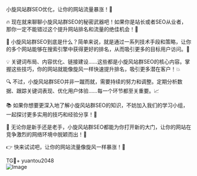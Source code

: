 小旋风站群SEO优化，让你的网站流量暴涨！🚀

🔥 现在就来聊聊小旋风站群SEO的秘密武器吧！如果你是站长或者SEO从业者，那你一定不能错过这个提升网站排名和流量的绝佳机会！🎯

🌱 小旋风站群SEO到底是什么？简单来说，就是通过一系列技术手段和策略，让你的多个网站能够在搜索引擎中获得更好的排名，从而吸引更多的目标用户访问。🌈

💡 关键词布局、内容优化、链接建设……这些都是小旋风站群SEO的核心内容。掌握这些技巧，你的网站就能像旋风一样快速提升排名，吸引更多潜在客户！💥

🔍 不过，小旋风站群SEO并非一蹴而就，需要持续的努力和调整。定期分析数据、跟踪关键词表现、优化用户体验……每一个环节都至关重要。📈

📚 如果你想要更深入地了解小旋风站群SEO的知识，不妨加入我们的学习小组，一起探讨更多实用的技巧和经验分享！📖

🌈 无论你是新手还是老手，小旋风站群SEO都能为你打开新的大门，让你的网站在竞争激烈的网络环境中脱颖而出！🎉

👉 快来试试吧，让你的网站流量像旋风一样暴涨！🚀

TG💪+ yuantou2048  
![Image](https://github.com/user-attachments/assets/42a5a4a5-fea9-4a1d-8aa0-73e57e430cca)